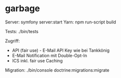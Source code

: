 # garbage

Server: symfony server:start
Yarn: npm run-script build

Tests: ./bin/tests


Zugriff:
- API (fair use) - E-Mail API Key wie bei Tankkönig
- E-Mail Notification mit Double-Opt-In
- ICS inkl. fair use Caching


Migration: ./bin/console doctrine:migrations:migrate
